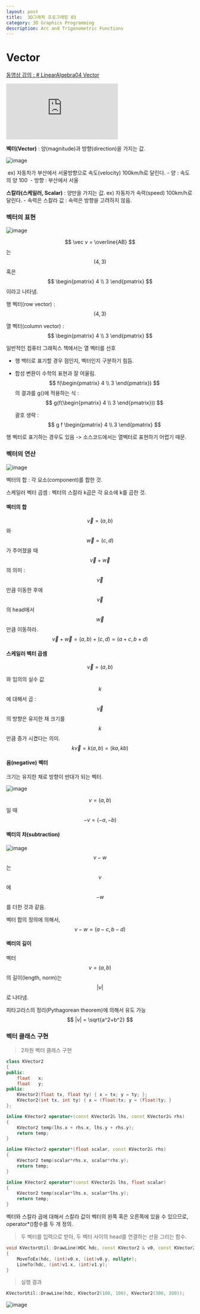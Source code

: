 ```yaml
---
layout: post
title:  3D그래픽 프로그래밍 03
category: 3D Graphics Programming
description: Arc and Trigonometric Functions
---
```


# Vector

[동영상 강의 : # LinearAlgebra04 Vector](https://youtu.be/6MKzvQ1WzZA)

<div class="youtube">
<iframe src="https://www.youtube.com/embed/6MKzvQ1WzZA?list=PLrrTotxaO6khHInVhLSw3X16VucWW1v1Y" frameborder="0" allow="accelerometer; autoplay; encrypted-media; gyroscope; picture-in-picture" allowfullscreen></iframe>
</div>




**벡터(Vector)** : 양(magnitude)과 방향(direction)을 가지는 값.

![image](https://user-images.githubusercontent.com/26755686/56482387-e94b2e80-64fe-11e9-88a8-ad570f059789.png)

​	ex) 자동차가 부산에서 서울방향으로 속도(velocity) 100km/h로 달린다.
​		- 양 : 속도의 양 100
​		- 방향 : 부산에서 서울

**스칼라(스케일러, Scalar)** : 양만을 가지는 값.
	ex) 자동차가 속력(speed) 100km/h로 달린다.
		- 속력은 스칼라 값 : 속력은 방향을 고려하지 않음.



### 벡터의 표현

![image](https://user-images.githubusercontent.com/26755686/56482468-53fc6a00-64ff-11e9-830d-9af243c50790.png)

$$
\vec v = \overline{AB}
$$
는 
$$
(4, 3)
$$
혹은 
$$
\begin{pmatrix}
4 \\
3
\end{pmatrix}
$$
이라고 나타냄.



행 벡터(row vector) : 
$$
(4, 3)
$$

열 벡터(column vector) : 
$$
\begin{pmatrix}
4 \\
3
\end{pmatrix}
$$





일반적인 컴퓨터 그래픽스 책에서는 열 벡터를 선호

- 행 백터로 표기할 경우 점인지, 벡터인지 구분하기 힘듬. 

- 합성 변환이 수학의 표현과 잘 어울림.
  $$
  f(\begin{pmatrix}
  4 \\
  3
  \end{pmatrix})
  $$
  의 결과를 g()에 적용하는 식 : 
  $$
  g(f(\begin{pmatrix}
  4 \\
  3
  \end{pmatrix}))
  $$
  
  괄호 생략 : 
  $$
  g f \begin{pmatrix}
  4 \\
  3
  \end{pmatrix}
  $$

행 벡터로 표기하는 경우도 있음 -> 소스코드에서는 열벡터로 표현하기 어렵기 때문.





### 벡터의 연산

![image](https://user-images.githubusercontent.com/26755686/56483570-ae98c480-6505-11e9-87bf-d9215d8e132f.png)

벡터의 합 : 각 요소(component)를 합한 것. 

스케일러 벡터 곱셈 : 벡터의 스칼라 k곱은 각 요소에 k를 곱한 것.





#### 벡터의 합

$$
\vec v = (a,b)
$$
와 
$$
\vec w = (c, d)
$$
가 주어졌을 때 
$$
\vec v + \vec w
$$
의 의미 : 
$$
\vec v
$$
만큼 이동한 후에 
$$
\vec v
$$
의 head에서 
$$
\vec w
$$
만큼 이동하라.
$$
\vec v + \vec w = (a, b)+(c, d) = (a+c, b+d)
$$





#### 스케일러 벡터 곱셈

$$
\vec v = (a,b)
$$

와 임의의 실수 값 
$$
k
$$
에 대해서 곱 : 
$$
\vec v
$$
의 방향은 유지한 채 크기를 
$$
k
$$
만큼 증가 시켰다는 의미.
$$
k \vec v = k(a, b) = (ka, kb)
$$



#### 음(negative) 벡터

크기는 유지한 채로 방향이 반대가 되는 벡터.

![image](https://user-images.githubusercontent.com/26755686/56483928-dc7f0880-6507-11e9-966d-c68c464591f4.png)

$$
v = (a,b)
$$
일 때 
$$
-v = (-a, -b)
$$



#### 벡터의 차(subtraction)

![image](https://user-images.githubusercontent.com/26755686/56483985-2d8efc80-6508-11e9-9f97-c04653788073.png)
$$
v-w
$$
는 
$$
v
$$
에 
$$
-w
$$
를 더한 것과 같음.

벡터 합의 정의에 의해서, 
$$
v - w = (a-c, b-d)
$$



#### 벡터의 길이

벡터 
$$
v = (a, b)
$$
의 길이(length, norm)는 
$$
|v|
$$
로 나타냄.

피타고라스의 정리(Pythagorean theorem)에 의해서 유도 가능
$$
|v| = \sqrt{a^2+b^2}
$$





### 벡터 클래스 구현

> 2차원 벡터 클래스 구현

```c++
class KVector2
{
public:
	float	x;
	float	y;
public:
	KVector2(float tx, float ty) { x = tx; y = ty; };
	KVector2(int tx, int ty) { x = (float)tx; y = (float)ty; }
};

inline KVector2 operator+(const KVector2& lhs, const KVector2& rhs) 
{
	KVector2 temp(lhs.x + rhs.x, lhs.y + rhs.y);
	return temp;
}

inline KVector2 operator*(float scalar, const KVector2& rhs)
{
	KVector2 temp(scalar*rhs.x, scalar*rhs.y);
	return temp;
}

inline KVector2 operator*(const KVector2& lhs, float scalar) 
{
	KVector2 temp(scalar*lhs.x, scalar*lhs.y);
	return temp;
}
```

벡터와 스칼라 곱에 대해서 스칼라 값이 벡터의 왼쪽 혹은 오른쪽에 있을 수 있으므로, operator*()함수를 두 개 정의.




> 두 벡터를 입력으로 받아, 두 벡터 사이의 head를 연결하는 선을 그리는 함수.

```c++
void KVectorUtil::DrawLine(HDC hdc, const KVector2 & v0, const KVector2 & v1)
{
	MoveToEx(hdc, (int)v0.x, (int)v0.y, nullptr);
	LineTo(hdc, (int)v1.x, (int)v1.y);
}
```




> 실행 결과

```c++
KVectorUtil::DrawLine(hdc, KVector2(100, 100), KVector2(300, 200));
```

![image](https://user-images.githubusercontent.com/26755686/56485020-51087600-650d-11e9-9063-c9d8e0905df1.png)